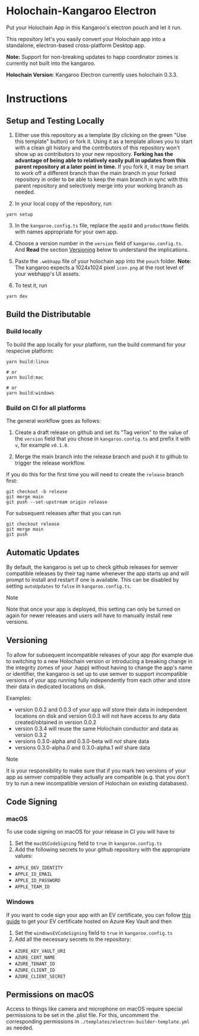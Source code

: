 # Holochain-Kangaroo Electron

Put your Holochain App in this Kangaroo's electron pouch and let it run.

This repository let's you easily convert your Holochain app into a standalone, electron-based cross-platform Desktop app.

**Note:** Support for non-breaking updates to happ coordinator zomes is currently not built into the kangaroo.

**Holochain Version**: Kangaroo Electron currently uses holochain 0.3.3.

# Instructions

## Setup and Testing Locally

1. Either use this repository as a template (by clicking on the green "Use this template" button) or fork it.
   Using it as a template allows you to start with a clean git history and the contributors of this repository won't show up as contributors to your new repository. **Forking has the advantage of being able to relatively easily pull in updates from this parent repository at a later point in time.** If you fork it, it may be smart to work off a different branch than the main branch in your forked repository in order to be able to keep the main branch in sync with this parent repository and selectively merge into your working branch as needed.

2. In your local copy of the repository, run

```
yarn setup
```

3. In the `kangaroo.config.ts` file, replace the `appId` and `productName` fields with names appropriate for your own app.

4. Choose a version number in the `version` field of `kangaroo.config.ts`. And **Read** the section [Versioning](#Versioning) below to understand the implications.

5. Paste the `.webhapp` file of your holochain app into the `pouch` folder.
   **Note**: The kangaroo expects a 1024x1024 pixel `icon.png` at the root level of your webhapp's UI assets.

6. To test it, run

```
yarn dev
```

## Build the Distributable

### Build locally

To build the app locally for your platform, run the build command for your respecive platform:

```
yarn build:linux

# or
yarn build:mac

# or
yarn build:windows
```

### Build on CI for all platforms

The general workflow goes as follows:

1. Create a draft release on github and set its "Tag verion" to the value of the `version` field that you chose in `kangaroo.config.ts` and prefix it with `v`, for example `v0.1.0`.

2. Merge the main branch into the release branch and push it to github to trigger the release workflow.

If you do this for the first time you will need to create the `release` branch first:

```
git checkout -b release
git merge main
git push --set-upstream origin release
```

For subsequent releases after that you can run

```
git checkout release
git merge main
git push
```

## Automatic Updates

By default, the kangaroo is set up to check github releases for semver compatible releases by their tag name whenever the app starts up and will prompt to install and restart if one is available. This can be disabled by setting `autoUpdates` to `false` in `kangaroo.config.ts`.

> [!NOTE]
> Note that once your app is deployed, this setting can only be turned on again for newer releases and users will have to manually install new versions.

## Versioning

To allow for subsequent incompatible releases of your app (for example due to switching to a new Holochain version or introducing a breaking change in the integrity zomes of your .happ) without having to change the app's name or identifier, the kangaroo is set up to use semver to support incompatible versions of your app running fully independently from each other and store their data in dedicated locations on disk.

Examples:

- version 0.0.2 and 0.0.3 of your app will store their data in independent locations on disk and version 0.0.3 will not have access to any data created/obtained in version 0.0.2
- version 0.3.4 will reuse the same Holochain conductor and data as version 0.3.2
- versions 0.3.0-alpha and 0.3.0-beta will _not_ share data
- versions 0.3.0-alpha.0 and 0.3.0-alpha.1 _will_ share data

> [!NOTE]
> It is your responsibility to make sure that if you mark two versions of your app as semver compatible they actually are compatible (e.g. that you don't try to run a new incompatible version of Holochain on existing databases).

## Code Signing

### macOS

To use code signing on macOS for your release in CI you will have to

1. Set the `macOSCodeSigning` field to `true` in `kangaroo.config.ts`
2. Add the following secrets to your github repository with the appropriate values:

- `APPLE_DEV_IDENTITY`
- `APPLE_ID_EMAIL`
- `APPLE_ID_PASSWORD`
- `APPLE_TEAM_ID`

### Windows

If you want to code sign your app with an EV certificate, you can follow [this guide](https://melatonin.dev/blog/how-to-code-sign-windows-installers-with-an-ev-cert-on-github-actions/) to get your EV certificate hosted on Azure Key Vault and then

1. Set the `windowsEVCodeSigning` field to `true` in `kangaroo.config.ts`
2. Add all the necessary secrets to the repository:

- `AZURE_KEY_VAULT_URI`
- `AZURE_CERT_NAME`
- `AZURE_TENANT_ID`
- `AZURE_CLIENT_ID`
- `AZURE_CLIENT_SECRET`

## Permissions on macOS

Access to things like camera and microphone on macOS require special permissions to be set in the .plist file. For this, uncomment the corresponding permissions in `./templates/electron-builder-template.yml` as needed.
